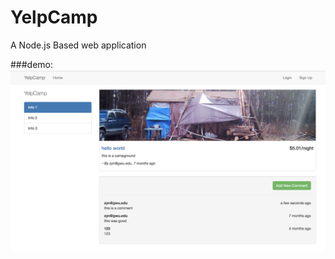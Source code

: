 # YelpCamp
A Node.js Based web application

###demo:
![Image text](https://github.com/YingnanZhou/YelpCamp/blob/master/demo/WechatIMG365.png)

